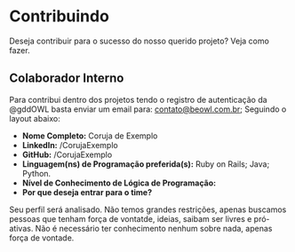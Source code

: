 # Contribuindo
Deseja contribuir para o sucesso do nosso querido projeto? 
Veja como fazer.

## Colaborador Interno

Para contribui dentro dos projetos tendo o registro de autenticação da @gddOWL basta enviar um email para: contato@beowl.com.br; Seguindo o layout abaixo:

- **Nome Completo:** Coruja de Exemplo
- **LinkedIn:** /CorujaExemplo
- **GitHub:** /CorujaExemplo
- **Linguagem(ns) de Programação preferida(s):** Ruby on Rails; Java; Python.
- **Nível de Conhecimento de Lógica de Programação:**
- **Por que deseja entrar para o time?**

Seu perfil será analisado. Não temos grandes restrições, apenas buscamos pessoas que tenham força de vontatde, ideias, saibam ser livres e pró-ativas.
Não é necessário ter conhecimento nenhum sobre nada, apenas força de vontade.

